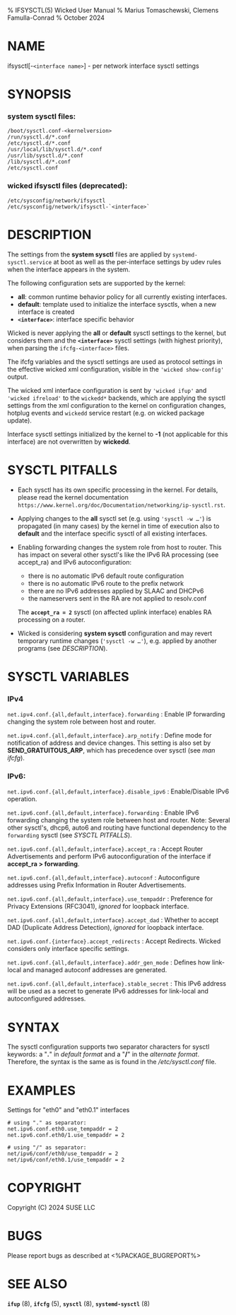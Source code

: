 % IFSYSCTL(5) Wicked User Manual
% Marius Tomaschewski, Clemens Famulla-Conrad
% October 2024

# NAME
ifsysctl[-`<interface name>`] - per network interface sysctl settings

# SYNOPSIS

### **system sysctl** files:

    /boot/sysctl.conf-<kernelversion>
    /run/sysctl.d/*.conf
    /etc/sysctl.d/*.conf
    /usr/local/lib/sysctl.d/*.conf
    /usr/lib/sysctl.d/*.conf
    /lib/sysctl.d/*.conf
    /etc/sysctl.conf

### **wicked ifsysctl** files (deprecated):

    /etc/sysconfig/network/ifsysctl
    /etc/sysconfig/network/ifsysctl-`<interface>`

# DESCRIPTION

The settings from the **system sysctl** files are applied by `systemd-sysctl.service` at boot
as well as the per-interface settings by udev rules when the interface appears in the system.

The following configuration sets are supported by the kernel:

- **all**: common runtime behavior policy for all currently existing interfaces.
- **default**: template used to initialize the interface sysctls, when a new interface is created
- **`<interface>`**: interface specific behavior

Wicked is never applying the **all** or **default** sysctl settings to the kernel,
but considers them and the **`<interface>`** sysctl settings (with highest priority),
when parsing the `ifcfg-<interface>` files.

The ifcfg variables and the sysctl settings are used as protocol settings in the
effective wicked xml configuration, visible in the `'wicked show-config'` output.

The wicked xml interface configuration is sent by `'wicked ifup'` and `'wicked ifreload'`
to the `wickedd*` backends, which are applying the sysctl settings from the xml
configuration to the kernel on configuration changes, hotplug events and `wickedd`
service restart (e.g. on wicked package update).

Interface sysctl settings initialized by the kernel to **-1** (not applicable for this
interface) are not overwritten by **wickedd**.

# SYSCTL PITFALLS

- Each sysctl has its own specific processing in the kernel. For details, please read the kernel
  documentation `https://www.kernel.org/doc/Documentation/networking/ip-sysctl.rst`.

- Applying changes to the **all** sysctl set (e.g. using `'sysctl -w …'`) is propagated
  (in many cases) by the kernel in time of execution also to **default** and the interface
  specific sysctl of all existing interfaces.

- Enabling forwarding changes the system role from host to router. This has impact on
  several other sysctl's like the IPv6 RA processing (see accept_ra) and IPv6 autoconfiguration:

  - there is no automatic IPv6 default route configuration
  - there is no automatic IPv6 route to the prefix network
  - there are no IPv6 addresses applied by SLAAC and DHCPv6
  - the nameservers sent in the RA are not applied to resolv.conf

  The **`accept_ra = 2`** sysctl (on affected uplink interface) enables RA processing on a router.

- Wicked is considering **system sysctl** configuration and may revert temporary runtime
  changes (`'sysctl -w …'`), e.g. applied by another programs (see *DESCRIPTION*).

# SYSCTL VARIABLES

### IPv4

`net.ipv4.conf.{all,default,interface}.forwarding`
:    Enable IP forwarding changing the system role between host and router.

`net.ipv4.conf.{all,default,interface}.arp_notify`
:    Define mode for notification of address and device changes. This setting is
     also set by **SEND_GRATUITOUS_ARP**, which has precedence over sysctl (see *man ifcfg*).

### IPv6:

`net.ipv6.conf.{all,default,interface}.disable_ipv6`
:    Enable/Disable IPv6 operation.

`net.ipv6.conf.{all,default,interface}.forwarding`
:    Enable IPv6 forwarding changing the system role between host and router.
     Note: Several other sysctl's, dhcp6, auto6 and routing have functional dependency to the `forwarding` sysctl (see *SYSCTL PITFALLS*).

`net.ipv6.conf.{all,default,interface}.accept_ra`
:    Accept Router Advertisements and perform IPv6 autoconfiguration of the interface
     if **accept_ra > forwarding**.

`net.ipv6.conf.{all,default,interface}.autoconf`
:    Autoconfigure addresses using Prefix Information in Router Advertisements.

`net.ipv6.conf.{all,default,interface}.use_tempaddr`
:    Preference for Privacy Extensions (RFC3041), *ignored* for loopback interface.

`net.ipv6.conf.{all,default,interface}.accept_dad`
:    Whether to accept DAD (Duplicate Address Detection), *ignored* for loopback interface.

`net.ipv6.conf.{interface}.accept_redirects`
:    Accept Redirects. Wicked considers only interface specific settings.

`net.ipv6.conf.{all,default,interface}.addr_gen_mode`
:    Defines how link-local and managed autoconf addresses are generated.

`net.ipv6.conf.{all,default,interface}.stable_secret`
:    This IPv6 address will be used as a secret to generate IPv6 addresses for
     link-local and autoconfigured addresses.

# SYNTAX

The sysctl configuration supports two separator characters for sysctl keywords: a "**.**"
in *default format* and a "**/**" in the *alternate format*. Therefore,
the syntax is the same as is found in the */etc/sysctl.conf* file.

# EXAMPLES

Settings for "eth0" and "eth0.1" interfaces

    # using "." as separator:
    net.ipv6.conf.eth0.use_tempaddr = 2
    net.ipv6.conf.eth0/1.use_tempaddr = 2

    # using "/" as separator:
    net/ipv6/conf/eth0/use_tempaddr = 2
    net/ipv6/conf/eth0.1/use_tempaddr = 2

# COPYRIGHT
Copyright (C) 2024 SUSE LLC

# BUGS
Please report bugs as described at <%PACKAGE_BUGREPORT%>

# SEE ALSO
**`ifup`** (8), **`ifcfg`** (5), **`sysctl`** (8), **`systemd-sysctl`** (8)
